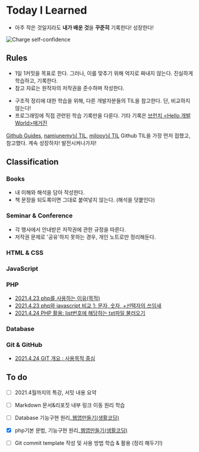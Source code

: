 # Today I Learned

* 아주 작은 것일지라도 **내가 배운 것**을 **꾸준히** 기록한다! 성장한다!

![Charge self-confidence](https://media.giphy.com/media/E72zBwfDfxRwLu5vbB/giphy.gif)

## Rules
* 1일 1커밋을 목표로 한다. 그러나, 이를 맞추기 위해 억지로 짜내지 않는다. 진실하게 학습하고, 기록한다.
* 참고 자료는 원작자의 저작권을 준수하며 작성한다. 
<!--(내용 언급이 아닌 링크 작성은 가능한것인지? 알아볼 것)-->
* 구조적 정리에 대한 학습을 위해, 다른 개발자분들의 TIL을 참고한다. 단, 비교하지 않는다!
* 프로그래밍에 직접 관련된 학습 기록만을 다룬다. 기타 기록은 [브런치 <Hello 개발 World>매거진](https://brunch.co.kr/magazine/this)

[Github Guides](https://guides.github.com/features/mastering-markdown/), 
[namjunemy님 TIL](https://github.com/namjunemy/TIL#readme), [milooy님 TIL](https://github.com/milooy/TIL) Github TIL을 가장 먼저 접했고, 참고했다.
계속 성장하자! 발전시켜나가자!


## Classification
### Books
* 내 이해와 해석을 담아 작성한다.
* 책 문장을 되도록이면 그대로 붙여넣지 않는다. (해석을 덧붙인다)
### Seminar & Conference
* 각 행사에서 안내받은 저작권에 관한 규정을 따른다.
* 저작권 문제로 '공유'하지 못하는 경우, 개인 노트로만 정리해둔다.
### HTML & CSS
### JavaScript
### PHP
* [2021.4.23 php를 사용하는 이유(목적)](https://github.com/ShinAhYoung21/TIL/blob/master/PHP/php_1.md)
* [2021.4.23 php와 javascript 비교 1: 문자, 숫자, +선택자의 쓰임새](https://github.com/ShinAhYoung21/TIL/blob/master/PHP/php_2.md)
* [2021.4.24 PHP 활용: list번호에 해당하는 txt파일 불러오기](https://github.com/ShinAhYoung21/TIL/blob/master/PHP/php_3.md)
### Database
### Git & GitHub
* [2021.4.24 GIT 개요 : 사용목적 중심](https://github.com/ShinAhYoung21/TIL/blob/master/GIT_GitHub/git_1.md)


## To do
- [ ] 2021.4월까지의 특강, 서밋 내용 요약
- [ ] Markdown 문서&리포짓 내부 링크 이동 원리 학습
- [ ] Database 기능구현 원리_[웹앱만들기(생활코딩)](https://opentutorials.org/course/1688/9386)
- [X] php기본 문법, 기능구현 원리_[웹앱만들기(생활코딩)](https://opentutorials.org/course/1688/9363)
- [ ] Git commit template 작성 및 사용 방법 학습 & 활용 (정리 해두기!)

